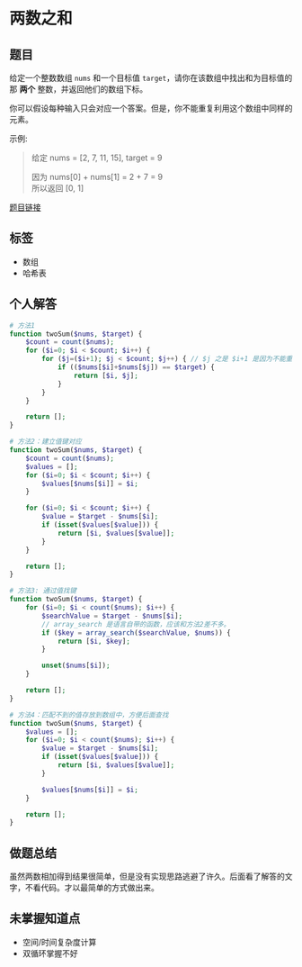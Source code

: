 # 两数之和

## 题目

给定一个整数数组 `nums` 和一个目标值 `target`，请你在该数组中找出和为目标值的那 **两个** 整数，并返回他们的数组下标。

你可以假设每种输入只会对应一个答案。但是，你不能重复利用这个数组中同样的元素。

示例:
> 给定 nums = [2, 7, 11, 15], target = 9
>
> 因为 nums[0] + nums[1] = 2 + 7 = 9   
> 所以返回 [0, 1]

[题目链接](https://leetcode-cn.com/problems/two-sum/)

## 标签

* 数组
* 哈希表

## 个人解答

```php
# 方法1
function twoSum($nums, $target) {
    $count = count($nums);
    for ($i=0; $i < $count; $i++) { 
        for ($j=($i+1); $j < $count; $j++) { // $j 之是 $i+1 是因为不能重复利用数组中同样的元素。
            if (($nums[$i]+$nums[$j]) == $target) {
                return [$i, $j];
            }
        }
    }

    return [];
}

# 方法2：建立值键对应
function twoSum($nums, $target) {
    $count = count($nums);
    $values = [];
    for ($i=0; $i < $count; $i++) {
        $values[$nums[$i]] = $i;
    }

    for ($i=0; $i < $count; $i++) {
        $value = $target - $nums[$i];
        if (isset($values[$value])) {
            return [$i, $values[$value]];
        }
    }

    return [];
}

# 方法3: 通过值找键
function twoSum($nums, $target) {
    for ($i=0; $i < count($nums); $i++) {
        $searchValue = $target - $nums[$i];
        // array_search 是语言自带的函数，应该和方法2差不多。
        if ($key = array_search($searchValue, $nums)) {
            return [$i, $key];
        }

        unset($nums[$i]);
    }

    return [];
}

# 方法4：匹配不到的值存放到数组中，方便后面查找
function twoSum($nums, $target) {
    $values = [];
    for ($i=0; $i < count($nums); $i++) {
        $value = $target - $nums[$i];
        if (isset($values[$value])) {
            return [$i, $values[$value]];
        }

        $values[$nums[$i]] = $i;
    }

    return [];
}
```

## 做题总结

虽然两数相加得到结果很简单，但是没有实现思路逃避了许久。后面看了解答的文字，不看代码。才以最简单的方式做出来。

## 未掌握知道点

* 空间/时间复杂度计算
* 双循环掌握不好
